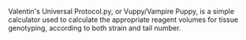 Valentin's Universal Protocol.py, or Vuppy/Vampire Puppy, is a simple calculator used to
calculate the appropriate reagent volumes for tissue genotyping, according to both strain 
and tail number.
